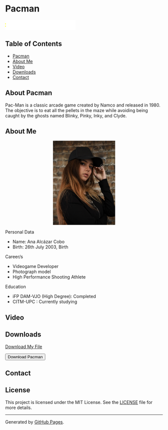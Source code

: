 # Pacman

![Header Image](assets/Header_Web.gif)

## Table of Contents
- [Pacman](#about-pacman)
- [About Me](#about-me)
- [Video](#video)
- [Downloads](#downloads)
- [Contact](#contact)

## About Pacman

Pac-Man is a classic arcade game created by Namco and released in 1980. The objective is to eat all the pellets in the maze while avoiding being caught by the ghosts named Blinky, Pinky, Inky, and Clyde.

## About Me

<img src="assets/IMG_0421.png" alt="Me" style="width:200px; max-width:100%; height:auto; display:block; margin-left:auto; margin-right:auto;"/>

Personal Data
- Name: Ana Alcázar Cobo
- Birth: 26th July 2003, Birth

Career/s
- Videogame Developer
- Photograph model
- High Performance Shooting Athlete

Education
- iFP DAM-VJO (High Degree): Completed
- CITM-UPC : Currently studying

## Video
## Downloads

<a href="https://github.com/AnaAlcazar/Shared-Projects/releases/download/Release1.0/Zyal-Ana_Pacman_v1.0.zip" download class="btn btn-blue">Download My File</a>


<a href="https://github.com/AnaAlcazar/Shared-Projects/releases/download/Release1.0/Zyal-Ana_Pacman_v1.0.zip" download>
  <button>Download Pacman</button>
</a>

## Contact
## License

This project is licensed under the MIT License. See the [LICENSE](LICENSE) file for more details.

---

Generated by [GitHub Pages](https://pages.github.com/).

